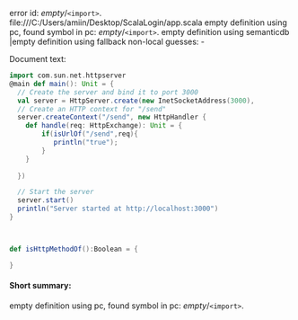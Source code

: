 error id: _empty_/`<import>`.
file:///C:/Users/amiin/Desktop/ScalaLogin/app.scala
empty definition using pc, found symbol in pc: _empty_/`<import>`.
empty definition using semanticdb
|empty definition using fallback
non-local guesses:
	 -

Document text:

```scala
import com.sun.net.httpserver
@main def main(): Unit = {
  // Create the server and bind it to port 3000
  val server = HttpServer.create(new InetSocketAddress(3000),
  // Create an HTTP context for "/send"
  server.createContext("/send", new HttpHandler {
    def handle(req: HttpExchange): Unit = {
        if(isUrlOf("/send",req){
           println("true");
        }
    }
  
  })

  // Start the server
  server.start()
  println("Server started at http://localhost:3000")
}



def isHttpMethodOf():Boolean = {

}
```

#### Short summary: 

empty definition using pc, found symbol in pc: _empty_/`<import>`.